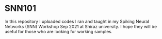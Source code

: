 # SNN101

In this repository I uploaded codes I ran and taught in my Spiking Neural Networks (SNN) Workshop Sep 2021 at Shiraz university.
I hope they will be useful for those who are looking for working samples.
